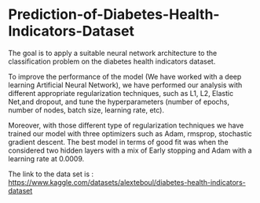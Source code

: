 # Prediction-of-Diabetes-Health-Indicators-Dataset
The goal is to apply a suitable neural network architecture to the classification problem on the diabetes health indicators dataset.

To improve the performance of the model (We have worked with a deep learning Artificial Neural Network), we have performed our analysis with different appropriate regularization techniques, such as L1, L2, Elastic Net,and dropout, and tune the hyperparameters (number of epochs, number of nodes, batch size, learning rate, etc).

Moreover, with those different type of regularization techniques we have trained our model with three optimizers such as Adam, rmsprop, stochastic gradient descent. The best model in terms of good fit was when the considered two hidden layers with a mix of Early stopping and Adam with a learning rate at 0.0009.

The link to the data set is : https://www.kaggle.com/datasets/alexteboul/diabetes-health-indicators-dataset
